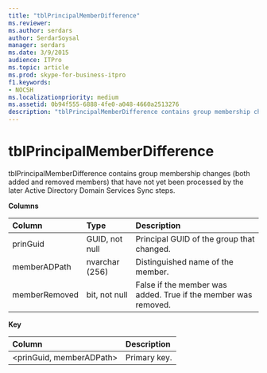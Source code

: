 ```yaml
---
title: "tblPrincipalMemberDifference"
ms.reviewer: 
ms.author: serdars
author: SerdarSoysal
manager: serdars
ms.date: 3/9/2015
audience: ITPro
ms.topic: article
ms.prod: skype-for-business-itpro
f1.keywords:
- NOCSH
ms.localizationpriority: medium
ms.assetid: 0b94f555-6888-4fe0-a048-4660a2513276
description: "tblPrincipalMemberDifference contains group membership changes (both added and removed members) that have not yet been processed by the later Active Directory Domain Services Sync steps."
---
```


# tblPrincipalMemberDifference
 
tblPrincipalMemberDifference contains group membership changes (both added and removed members) that have not yet been processed by the later Active Directory Domain Services Sync steps.
  
**Columns**

|**Column**|**Type**|**Description**|
|:-----|:-----|:-----|
|prinGuid  <br/> |GUID, not null  <br/> |Principal GUID of the group that changed.  <br/> |
|memberADPath  <br/> |nvarchar (256)  <br/> |Distinguished name of the member.  <br/> |
|memberRemoved  <br/> |bit, not null  <br/> |False if the member was added. True if the member was removed.  <br/> |
   
**Key**

|**Column**|**Description**|
|:-----|:-----|
|\<prinGuid, memberADPath\>  <br/> |Primary key.  <br/> |
   

